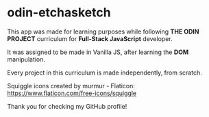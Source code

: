 # odin-etchasketch

This app was made for learning purposes while following **THE ODIN PROJECT** curriculum for **Full-Stack JavaScript** developer.

It was assigned to be made in Vanilla JS, after learning the **DOM** manipulation.

Every project in this curriculum is made independently, from scratch.

Squiggle icons created by murmur - Flaticon: https://www.flaticon.com/free-icons/squiggle

Thank you for checking my GitHub profile!
